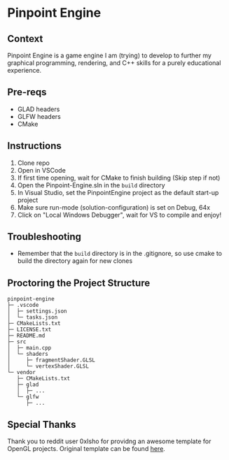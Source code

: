 # Pinpoint Engine

## Context
Pinpoint Engine is a game engine I am (trying) to develop to further my graphical programming, rendering, and C++ skills for a purely educational experience. 

## Pre-reqs
- GLAD headers
- GLFW headers
- CMake

## Instructions
1. Clone repo
2. Open in VSCode
3. If first time opening, wait for CMake to finish building (Skip step if not)
4. Open the Pinpoint-Engine.sln in the `build` directory
5. In Visual Studio, set the PinpointEngine project as the default start-up project
6. Make sure run-mode (solution-configuration) is set on Debug, 64x
7. Click on "Local Windows Debugger", wait for VS to compile and enjoy!

## Troubleshooting
- Remember that the `build` directory is in the .gitignore, so use cmake to build the directory again for new clones

## Proctoring the Project Structure
```
pinpoint-engine
├─ .vscode
│  ├─ settings.json
│  └─ tasks.json
├─ CMakeLists.txt
├─ LICENSE.txt
├─ README.md
├─ src
│  ├─ main.cpp
│  └─ shaders
│     ├─ fragmentShader.GLSL
│     └─ vertexShader.GLSL
└─ vendor
   ├─ CMakeLists.txt
   ├─ glad
   │  ├─ ...
   └─ glfw
      ├─ ...

```


## Special Thanks
Thank you to reddit user 0xIsho for providng an awesome template for OpenGL projects. Original template can be found [here](https://gitlab.com/0xIsho/BasicGL).